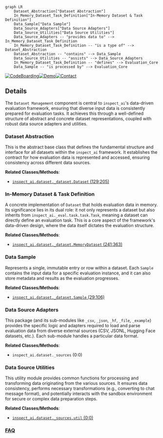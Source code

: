 ```mermaid
graph LR
    Dataset_Abstraction["Dataset Abstraction"]
    In_Memory_Dataset_Task_Definition["In-Memory Dataset & Task Definition"]
    Data_Sample["Data Sample"]
    Data_Source_Adapters["Data Source Adapters"]
    Data_Source_Utilities["Data Source Utilities"]
    Data_Source_Adapters -- "provides data to" --> In_Memory_Dataset_Task_Definition
    In_Memory_Dataset_Task_Definition -- "is a type of" --> Dataset_Abstraction
    Dataset_Abstraction -- "contains" --> Data_Sample
    Data_Source_Utilities -- "assists" --> Data_Source_Adapters
    In_Memory_Dataset_Task_Definition -- "defines" --> Evaluation_Core
    Data_Sample -- "is processed by" --> Evaluation_Core
```

[![CodeBoarding](https://img.shields.io/badge/Generated%20by-CodeBoarding-9cf?style=flat-square)](https://github.com/CodeBoarding/CodeBoarding)[![Demo](https://img.shields.io/badge/Try%20our-Demo-blue?style=flat-square)](https://www.codeboarding.org/demo)[![Contact](https://img.shields.io/badge/Contact%20us%20-%20contact@codeboarding.org-lightgrey?style=flat-square)](mailto:contact@codeboarding.org)

## Details

The `Dataset Management` component is central to `inspect_ai`'s data-driven evaluation framework, ensuring that diverse input data is consistently prepared for evaluation tasks. It achieves this through a well-defined structure of abstract and concrete dataset representations, coupled with robust data source adapters and utilities.

### Dataset Abstraction
This is the abstract base class that defines the fundamental structure and interface for all datasets within the `inspect_ai` framework. It establishes the contract for how evaluation data is represented and accessed, ensuring consistency across different data sources.


**Related Classes/Methods**:

- <a href="https://github.com/UKGovernmentBEIS/inspect_ai/src/inspect_ai/dataset/_dataset.py#L129-L205" target="_blank" rel="noopener noreferrer">`inspect_ai.dataset._dataset.Dataset` (129:205)</a>


### In-Memory Dataset & Task Definition
A concrete implementation of `Dataset` that holds evaluation data in memory. Its significance lies in its dual role: it not only represents a dataset but also inherits from `inspect_ai._eval.task.task.Task`, meaning a dataset can directly define an evaluation task. This is a core aspect of the framework's data-driven design, where the data itself dictates the evaluation structure.


**Related Classes/Methods**:

- <a href="https://github.com/UKGovernmentBEIS/inspect_ai/src/inspect_ai/dataset/_dataset.py#L241-L363" target="_blank" rel="noopener noreferrer">`inspect_ai.dataset._dataset.MemoryDataset` (241:363)</a>


### Data Sample
Represents a single, immutable entry or row within a dataset. Each `Sample` contains the input data for a specific evaluation instance, and it can also store metadata and results as the evaluation progresses.


**Related Classes/Methods**:

- <a href="https://github.com/UKGovernmentBEIS/inspect_ai/src/inspect_ai/dataset/_dataset.py#L29-L106" target="_blank" rel="noopener noreferrer">`inspect_ai.dataset._dataset.Sample` (29:106)</a>


### Data Source Adapters
This package (and its sub-modules like `_csv`, `_json`, `_hf`, `_file`, `_example`) provides the specific logic and adapters required to load and parse evaluation data from diverse external sources (CSV, JSONL, Hugging Face datasets, etc.). Each sub-module handles a particular data format.


**Related Classes/Methods**:

- `inspect_ai.dataset._sources` (0:0)


### Data Source Utilities
This utility module provides common functions for processing and transforming data originating from the various sources. It ensures data consistency, performs necessary transformations (e.g., converting to chat message format), and potentially interacts with the sandbox environment for secure or complex data preparation steps.


**Related Classes/Methods**:

- <a href="https://github.com/UKGovernmentBEIS/inspect_ai/src/inspect_ai/dataset/_sources/util.py#L0-L0" target="_blank" rel="noopener noreferrer">`inspect_ai.dataset._sources.util` (0:0)</a>




### [FAQ](https://github.com/CodeBoarding/GeneratedOnBoardings/tree/main?tab=readme-ov-file#faq)